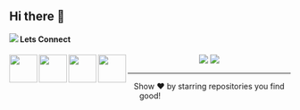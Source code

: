 ## Hi there 👋
<a target="_blank" href="https://rishabh16.me"><img  align="left" src="https://user-images.githubusercontent.com/61164064/97917606-b7b15580-1d7a-11eb-8ccd-6cd6b8993ae8.gif"></a>
#### Lets Connect
<a target="_blank" href="https://rishabh16.me"><img  align="left" height="50" width="50" src="https://user-images.githubusercontent.com/61164064/97975166-b28dee00-1dee-11eb-8dac-ff4b6828400c.png"></a>
<a target="_blank" href="https://rishabh16.me"><img  align="left" height="50" width="50" src="https://user-images.githubusercontent.com/61164064/97974858-38f60000-1dee-11eb-9767-3f6046b164e2.png"></a>
<a target="_blank" href="https://rishabh16.me"><img  align="left" height="50" width="50" src="https://user-images.githubusercontent.com/61164064/97975307-f5e85c80-1dee-11eb-956f-5103b6ef4296.png"></a>
<a target="_blank" href="https://rishabh16.me"><img  align="left" height="50" width="50" src="https://user-images.githubusercontent.com/61164064/97975445-27612800-1def-11eb-9743-1efd83e02c24.png"></a>


<p align="center">
    <img src="https://github-readme-stats.vercel.app/api?username=rishabhkumar16&&show_icons=true&title_color=ffffff&icon_color=bb2acf&text_color=daf7dc&bg_color=151515">
    <img src="https://github-readme-stats.vercel.app/api/top-langs/?username=rishabhkumar16&count_private=true&theme=dracula">
</p>
<hr>
<p align="center">
    Show ❤️ by starring repositories you find good!
 </p>
